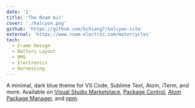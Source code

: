```yaml
---
date: '1'
title: 'The Roam Air'
cover: './halcyon.png'
github: 'https://github.com/bchiang7/halcyon-site'
external: 'https://www.roam-electric.com/motorcycles'
tech:
  - Frame Design
  - Battery Layout 
  - BMS
  - Electronics
  - Harnessing 
---
```


A minimal, dark blue theme for VS Code, Sublime Text, Atom, iTerm, and more. Available on [Visual Studio Marketplace](https://marketplace.visualstudio.com/items?itemName=brittanychiang.halcyon-vscode), [Package Control](https://packagecontrol.io/packages/Halcyon%20Theme), [Atom Package Manager](https://atom.io/themes/halcyon-syntax), and [npm](https://www.npmjs.com/package/hyper-halcyon-theme).
